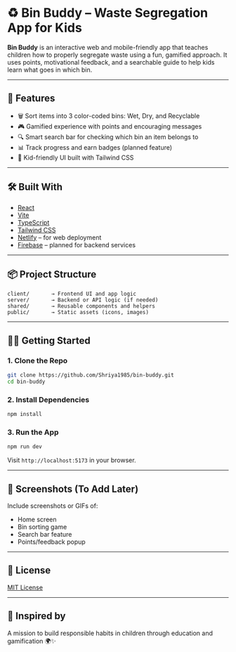
# ♻️ Bin Buddy – Waste Segregation App for Kids

**Bin Buddy** is an interactive web and mobile-friendly app that teaches children how to properly segregate waste using a fun, gamified approach. It uses points, motivational feedback, and a searchable guide to help kids learn what goes in which bin.

---

## 🚀 Features

- 🗑️ Sort items into 3 color-coded bins: Wet, Dry, and Recyclable  
- 🎮 Gamified experience with points and encouraging messages  
- 🔍 Smart search bar for checking which bin an item belongs to  
- 📊 Track progress and earn badges (planned feature)  
- 🎨 Kid-friendly UI built with Tailwind CSS  

---

## 🛠️ Built With

- [React](https://reactjs.org/)
- [Vite](https://vitejs.dev/)
- [TypeScript](https://www.typescriptlang.org/)
- [Tailwind CSS](https://tailwindcss.com/)
- [Netlify](https://www.netlify.com/) – for web deployment
- [Firebase](https://firebase.google.com/) – planned for backend services

---

## 📦 Project Structure

```
client/       → Frontend UI and app logic  
server/       → Backend or API logic (if needed)  
shared/       → Reusable components and helpers  
public/       → Static assets (icons, images)  
```

---

## 🧑‍💻 Getting Started

### 1. Clone the Repo

```bash
git clone https://github.com/Shriya1985/bin-buddy.git
cd bin-buddy
```

### 2. Install Dependencies

```bash
npm install
```

### 3. Run the App

```bash
npm run dev
```

Visit `http://localhost:5173` in your browser.

---

## 📸 Screenshots (To Add Later)

Include screenshots or GIFs of:
- Home screen
- Bin sorting game
- Search bar feature
- Points/feedback popup

---

## 📄 License

[MIT License](LICENSE)

---

## 🌱 Inspired by

A mission to build responsible habits in children through education and gamification 🌍✨
